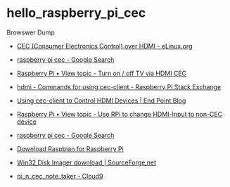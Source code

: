 # hello_raspberry_pi_cec

Browswer Dump

* [CEC (Consumer Electronics Control) over HDMI - eLinux.org](http://elinux.org/CEC_(Consumer_Electronics_Control)_over_HDMI)
* [raspberry pi cec - Google Search](https://www.google.com/search?q=raspberry+pi+cec&oq=raspberry+pi+cec&aqs=chrome..69i57j0l5.3503j0j7&sourceid=chrome&ie=UTF-8)
* [Raspberry Pi • View topic - Turn on / off TV via HDMI CEC](https://www.raspberrypi.org/forums/viewtopic.php?f=35&t=15749&sid=56b085cf9c2c1f4103a075c7f8fbb47e&start=25)
* [hdmi - Commands for using cec-client - Raspberry Pi Stack Exchange](https://raspberrypi.stackexchange.com/questions/9142/commands-for-using-cec-client)
* [Using cec-client to Control HDMI Devices | End Point Blog](http://blog.endpoint.com/2012/11/using-cec-client-to-control-hdmi-devices.html)
* [Raspberry Pi • View topic - Use RPi to change HDMI-Input to non-CEC device](https://www.raspberrypi.org/forums/viewtopic.php?f=35&t=15593&p=158409&hilit=cec_client#p158409)
* [raspberry pi cec - Google Search](https://www.google.com/search?q=raspberry+pi+cec&oq=raspberry+pi&aqs=chrome.0.69i59j69i57j0j69i59j0l2.2303j0j8&sourceid=chrome&ie=UTF-8)


* [Download Raspbian for Raspberry Pi](https://www.raspberrypi.org/downloads/raspbian/)
* [Win32 Disk Imager download | SourceForge.net](https://sourceforge.net/projects/win32diskimager/?source=typ_redirect)
* [pi_n_cec_note_taker - Cloud9](https://ide.c9.io/benjaminhaos/pi_n_cec_note_taker#openfile-README.md)


